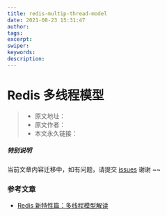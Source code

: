 ```yaml
---
title: redis-multip-thread-model
date: 2021-08-23 15:31:47
author:
tags:
excerpt:
swiper:
keywords:
description:
---
```


#  Redis 多线程模型

> * 原文地址：[]()
> * 原文作者：[]()
> * 本文永久链接：[]()

##### **特别说明**

当前文章内容迁移中，如有问题，请提交 [issues](https://github.com/Starrier/starrier.github.io/issues) 谢谢 ~~

### 参考文章

- [Redis 新特性篇：多线程模型解读](https://mp.weixin.qq.com/s/04wrExb50YSsX7Rtq6WBbg)
